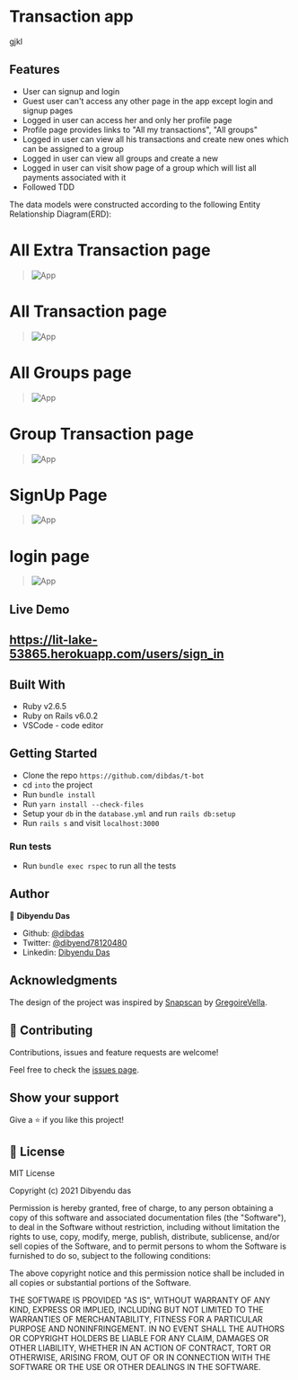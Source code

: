 # Transaction app
gjkl

## Features

- User can signup and login
- Guest user can't access any other page in the app except login and signup pages
- Logged in user can access her and only her profile page
- Profile page provides links to "All my transactions", "All groups"
- Logged in user can view all his transactions and create new ones which can be assigned to a group
- Logged in user can view all groups and create a new
- Logged in user can visit show page of a group which will list all payments associated with it
- Followed TDD 

The data models were constructed according to the following Entity Relationship Diagram(ERD):

# All Extra Transaction page
> ![App](app/assets/images/all_extra_transactions.png)

# All Transaction page
> ![App](app/assets/images/all_transaction.png)

# All Groups page
> ![App](app/assets/images/all_groups.png)

# Group Transaction page
> ![App](app/assets/images/specified_group_transaction.png)

# SignUp Page
> ![App](app/assets/images/signup.png)

# login page 
> ![App](app/assets/images/login.png)


## Live Demo
https://lit-lake-53865.herokuapp.com/users/sign_in
- 
## Built With

- Ruby v2.6.5
- Ruby on Rails v6.0.2
- VSCode - code editor

## Getting Started

- Clone the repo `https://github.com/dibdas/t-bot`
- cd `into` the project
- Run `bundle install`
- Run `yarn install --check-files`
- Setup your `db` in the `database.yml` and run `rails db:setup`
- Run `rails s` and visit `localhost:3000`


### Run tests

- Run `bundle exec rspec` to run all the tests

## Author

👤 **Dibyendu Das**
- Github: [@dibdas](https://github.com/dibdas)
- Twitter: [@dibyend78120480](https://twitter.com/dibyend78120480)
- Linkedin: [Dibyendu Das](https://www.linkedin.com/in/dibdas/)

## Acknowledgments

The design of the project was inspired by [Snapscan](https://www.behance.net/gallery/19759151/Snapscan-iOs-design-and-branding) by [GregoireVella](https://www.behance.net/gregoirevella).

## 🤝 Contributing

Contributions, issues and feature requests are welcome!

Feel free to check the [issues page](https://github.com/dibdas/t-bot/issues).

## Show your support

Give a ⭐️ if you like this project!

## 📝 License

MIT License

Copyright (c) 2021 Dibyendu das

Permission is hereby granted, free of charge, to any person obtaining a copy
of this software and associated documentation files (the "Software"), to deal
in the Software without restriction, including without limitation the rights
to use, copy, modify, merge, publish, distribute, sublicense, and/or sell
copies of the Software, and to permit persons to whom the Software is
furnished to do so, subject to the following conditions:

The above copyright notice and this permission notice shall be included in all
copies or substantial portions of the Software.

THE SOFTWARE IS PROVIDED "AS IS", WITHOUT WARRANTY OF ANY KIND, EXPRESS OR
IMPLIED, INCLUDING BUT NOT LIMITED TO THE WARRANTIES OF MERCHANTABILITY,
FITNESS FOR A PARTICULAR PURPOSE AND NONINFRINGEMENT. IN NO EVENT SHALL THE
AUTHORS OR COPYRIGHT HOLDERS BE LIABLE FOR ANY CLAIM, DAMAGES OR OTHER
LIABILITY, WHETHER IN AN ACTION OF CONTRACT, TORT OR OTHERWISE, ARISING FROM,
OUT OF OR IN CONNECTION WITH THE SOFTWARE OR THE USE OR OTHER DEALINGS IN THE
SOFTWARE.


